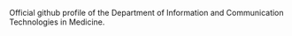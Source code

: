 Official github profile of the Department of Information and Communication Technologies in Medicine.

